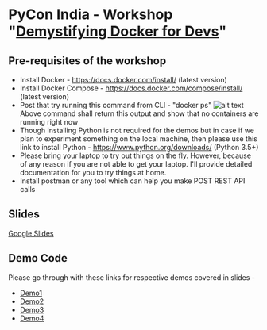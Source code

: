 # PyCon India - Workshop "[Demystifying Docker for Devs](https://in.pycon.org/cfp/workshops-2019/proposals/demystifying-docker-for-devs~e9WPb/)"

## Pre-requisites of the workshop

* Install Docker - https://docs.docker.com/install/ (latest version)
* Install Docker Compose - https://docs.docker.com/compose/install/ (latest version)
* Post that try running this command from CLI - "docker ps"
![alt text](https://github.com/inovizz/demystifying-docker-for-devs/blob/master/dockerps.png)<br>
Above command shall return this output and show that no containers are running right now
* Though installing Python is not required for the demos but in case if we plan to experiment something on the local machine, then please use this link to install Python - https://www.python.org/downloads/ (Python 3.5+)
* Please bring your laptop to try out things on the fly. However, because of any reason if you are not able to get your laptop. I'll provide detailed documentation for you to try things at home.
* Install postman or any tool which can help you make POST REST API calls

## Slides

[Google Slides](https://docs.google.com/presentation/d/1ZMngiqpNleVcOPmSY9ZfHsp8Iao3BlUlPPnSncIQ3iY/edit?usp=sharing)

## Demo Code

Please go through with these links for respective demos covered in slides -

* [Demo1](https://github.com/inovizz/demystifying-docker-for-devs/blob/master/demo1/README.md)
* [Demo2](https://github.com/inovizz/demystifying-docker-for-devs/blob/master/demo2/README.md)
* [Demo3](https://github.com/inovizz/demystifying-docker-for-devs/blob/master/demo3/README.md)
* [Demo4](https://github.com/inovizz/demystifying-docker-for-devs/blob/master/demo4/README.md)
